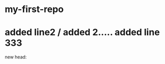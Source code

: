 # my-first-repo
added line2 /  added 2.....
added line 333
==============================
new head:

